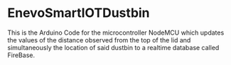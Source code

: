 # EnevoSmartIOTDustbin
This is the Arduino Code for the microcontroller NodeMCU which updates the values of the distance observed from the top of the lid and simultaneously the location of said dustbin to a realtime database called FireBase.
